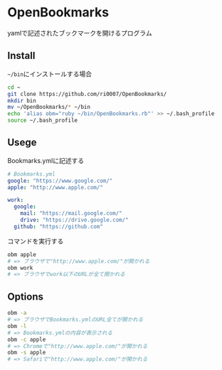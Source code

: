 # OpenBookmarks
yamlで記述されたブックマークを開けるプログラム
## Install
`~/bin`にインストールする場合  
```bash
cd ~   
git clone https://github.com/ri0007/OpenBookmarks/  
mkdir bin  
mv ~/OpenBookmarks/* ~/bin  
echo 'alias obm="ruby ~/bin/OpenBookmarks.rb"' >> ~/.bash_profile 
source ~/.bash_profile  
```
## Usege
Bookmarks.ymlに記述する
```yaml
# Bookmarks.yml
google: "https://www.google.com/"
apple: "http://www.apple.com/"

work:
  google:
    mail: "https://mail.google.com/"
    drive: "https://drive.google.com/"
  github: "https://github.com"
```

コマンドを実行する
```bash
obm apple
# => ブラウザで"http://www.apple.com/"が開かれる
obm work
# => ブラウザでwork以下のURLが全て開かれる
```

## Options
```bash
obm -a
# => ブラウザでBookmarks.ymlのURL全てが開かれる
obm -l
# => Bookmarks.ymlの内容が表示される
obm -c apple
# => Chromeで"http://www.apple.com/"が開かれる
obm -s apple
# => Safariで"http://www.apple.com/"が開かれる
```
